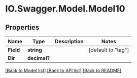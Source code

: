 # IO.Swagger.Model.Model10
## Properties

Name | Type | Description | Notes
------------ | ------------- | ------------- | -------------
**Field** | **string** |  | [default to "tag"]
**Dir** | **decimal?** |  | 

[[Back to Model list]](../README.md#documentation-for-models) [[Back to API list]](../README.md#documentation-for-api-endpoints) [[Back to README]](../README.md)

